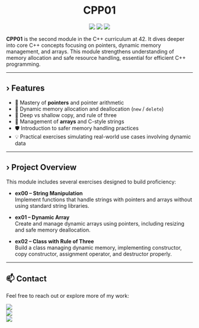 <h1 align="center"> 
	CPP01
</h1>

<p align="center">
	<img src="https://img.shields.io/badge/Language-C++-blue?style=flat-square"/>
	<img src="https://img.shields.io/badge/Level-42%20Module%2001-green?style=flat-square"/>
	<img src="https://img.shields.io/badge/Focus-Pointers%20%7C%20Dynamic%20Memory%20%7C%20Arrays-orange?style=flat-square"/>
</p>

**CPP01** is the second module in the C++ curriculum at 42. It dives deeper into core C++ concepts focusing on pointers, dynamic memory management, and arrays. This module strengthens understanding of memory allocation and safe resource handling, essential for efficient C++ programming.

---

## › Features
- 🎯 Mastery of **pointers** and pointer arithmetic  
- 🧠 Dynamic memory allocation and deallocation (`new` / `delete`)  
- 🔄 Deep vs shallow copy, and rule of three  
- 🧩 Management of **arrays** and C-style strings  
- 🛡️ Introduction to safer memory handling practices  
- 💡 Practical exercises simulating real-world use cases involving dynamic data

---

## › Project Overview

This module includes several exercises designed to build proficiency:

- **ex00 – String Manipulation**  
  Implement functions that handle strings with pointers and arrays without using standard string libraries.

- **ex01 – Dynamic Array**  
  Create and manage dynamic arrays using pointers, including resizing and safe memory deallocation.

- **ex02 – Class with Rule of Three**  
  Build a class managing dynamic memory, implementing constructor, copy constructor, assignment operator, and destructor properly.

---

## 📫 Contact

Feel free to reach out or explore more of my work:

[<img src="https://img.shields.io/badge/LinkedIn-0077B5?style=flat-square&logo=linkedin&logoColor=white"/>](https://www.linkedin.com/in/aitor-guinea-961635348/)  
[<img src="https://img.shields.io/badge/GitHub-aguinea1-black?style=flat-square&logo=github"/>](https://github.com/aguinea1)  
[<img src="https://img.shields.io/badge/Email-guineaitor36@gmail.com-red?style=flat-square&logo=gmail&logoColor=white"/>](mailto:guineaitor36@gmail.com)
